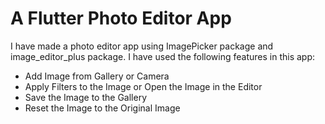 # A Flutter Photo Editor App

I have made a photo editor app using ImagePicker package and image_editor_plus package. 
I have used the following features in this app:
- Add Image from Gallery or Camera
- Apply Filters to the Image or Open the Image in the Editor
- Save the Image to the Gallery
- Reset the Image to the Original Image
